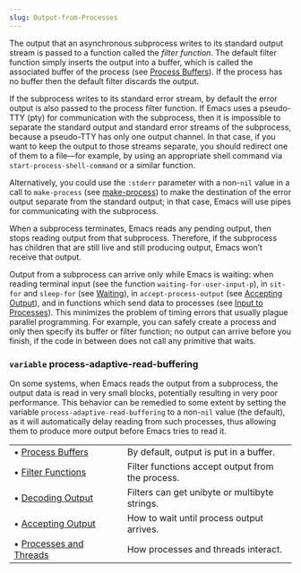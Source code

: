 ```yaml
---
slug: Output-from-Processes
---
```


The output that an asynchronous subprocess writes to its standard output stream is passed to a function called the *filter function*. The default filter function simply inserts the output into a buffer, which is called the associated buffer of the process (see [Process Buffers](Process-Buffers)). If the process has no buffer then the default filter discards the output.

If the subprocess writes to its standard error stream, by default the error output is also passed to the process filter function. If Emacs uses a pseudo-TTY (pty) for communication with the subprocess, then it is impossible to separate the standard output and standard error streams of the subprocess, because a pseudo-TTY has only one output channel. In that case, if you want to keep the output to those streams separate, you should redirect one of them to a file—for example, by using an appropriate shell command via `start-process-shell-command` or a similar function.

Alternatively, you could use the `:stderr` parameter with a non-`nil` value in a call to `make-process` (see [make-process](Asynchronous-Processes)) to make the destination of the error output separate from the standard output; in that case, Emacs will use pipes for communicating with the subprocess.

When a subprocess terminates, Emacs reads any pending output, then stops reading output from that subprocess. Therefore, if the subprocess has children that are still live and still producing output, Emacs won’t receive that output.

Output from a subprocess can arrive only while Emacs is waiting: when reading terminal input (see the function `waiting-for-user-input-p`), in `sit-for` and `sleep-for` (see [Waiting](Waiting)), in `accept-process-output` (see [Accepting Output](Accepting-Output)), and in functions which send data to processes (see [Input to Processes](Input-to-Processes)). This minimizes the problem of timing errors that usually plague parallel programming. For example, you can safely create a process and only then specify its buffer or filter function; no output can arrive before you finish, if the code in between does not call any primitive that waits.

### <span className="tag variable">`variable`</span> **process-adaptive-read-buffering**

On some systems, when Emacs reads the output from a subprocess, the output data is read in very small blocks, potentially resulting in very poor performance. This behavior can be remedied to some extent by setting the variable `process-adaptive-read-buffering` to a non-`nil` value (the default), as it will automatically delay reading from such processes, thus allowing them to produce more output before Emacs tries to read it.

|                                                  |    |                                                  |
| :----------------------------------------------- | -- | :----------------------------------------------- |
| • [Process Buffers](Process-Buffers)             |    | By default, output is put in a buffer.           |
| • [Filter Functions](Filter-Functions)           |    | Filter functions accept output from the process. |
| • [Decoding Output](Decoding-Output)             |    | Filters can get unibyte or multibyte strings.    |
| • [Accepting Output](Accepting-Output)           |    | How to wait until process output arrives.        |
| • [Processes and Threads](Processes-and-Threads) |    | How processes and threads interact.              |
